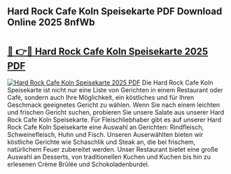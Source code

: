 ## Hard Rock Cafe Koln Speisekarte PDF Download Online 2025 8nfWb

# <h2><a href="http://gc71m3o.nevu.top/?p=Hard+Rock+Cafe+Koln+Speisekarte">🔗 👉🔴 Hard Rock Cafe Koln Speisekarte 2025 PDF</a></h2>

[![Hard Rock Cafe Koln Speisekarte 2025 PDF](https://i.imgur.com/dBaPXMq.png)](http://gc71m3o.nevu.top/?p=Hard+Rock+Cafe+Koln+Speisekarte)
Die Hard Rock Cafe Koln Speisekarte ist nicht nur eine Liste von Gerichten in einem Restaurant oder Café, sondern auch Ihre Möglichkeit, ein köstliches und für Ihren Geschmack geeignetes Gericht zu wählen. Wenn Sie nach einem leichten und frischen Gericht suchen, probieren Sie unsere Salate aus unserer Hard Rock Cafe Koln Speisekarte. Für Fleischliebhaber gibt es auf unserer Hard Rock Cafe Koln Speisekarte eine Auswahl an Gerichten: Rindfleisch, Schweinefleisch, Huhn und Fisch. Unseren Auserwählten bieten wir köstliche Gerichte wie Schaschlik und Steak an, die bei frischem, natürlichem Feuer zubereitet werden. Unser Restaurant bietet eine große Auswahl an Desserts, von traditionellen Kuchen und Kuchen bis hin zu erlesenen Crème Brûlée und Schokoladenburdel.
